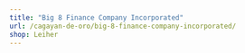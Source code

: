 ```yaml
---
title: "Big 8 Finance Company Incorporated"
url: /cagayan-de-oro/big-8-finance-company-incorporated/
shop: Leiher
---
```

